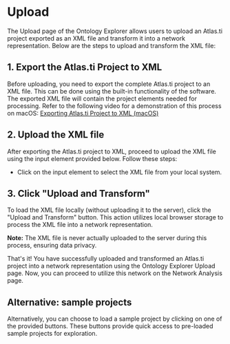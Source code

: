 # Upload

The Upload page of the Ontology Explorer allows users to upload an Atlas.ti project exported as an XML file and transform it into a network representation. Below are the steps to upload and transform the XML file:

## 1. Export the Atlas.ti Project to XML

Before uploading, you need to export the complete Atlas.ti project to an XML file. This can be done using the built-in functionality of the software. The exported XML file will contain the project elements needed for processing. Refer to the following video for a demonstration of this process on macOS: [Exporting Atlas.ti Project to XML (macOS)](https://github.com/wvrossem/ontology-explorer/raw/main/src/assets/export_project.mp4)

## 2. Upload the XML file

After exporting the Atlas.ti project to XML, proceed to upload the XML file using the input element provided below. Follow these steps:

- Click on the input element to select the XML file from your local system.

## 3. Click "Upload and Transform"

To load the XML file locally (without uploading it to the server), click the "Upload and Transform" button. This action utilizes local browser storage to process the XML file into a network representation.

**Note:** The XML file is never actually uploaded to the server during this process, ensuring data privacy.

That's it! You have successfully uploaded and transformed an Atlas.ti project into a network representation using the Ontology Explorer Upload page. Now, you can proceed to utilize this network on the Network Analysis page.

## Alternative: sample projects

Alternatively, you can choose to load a sample project by clicking on one of the provided buttons. These buttons provide quick access to pre-loaded sample projects for exploration.
